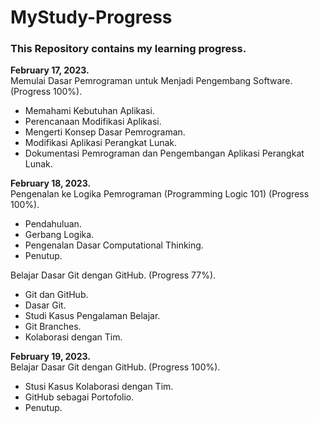 # MyStudy-Progress

### This Repository contains my learning progress.  

**February 17, 2023.**  
Memulai Dasar Pemrograman untuk Menjadi Pengembang Software. (Progress 100%).
  * Memahami Kebutuhan Aplikasi.
  * Perencanaan Modifikasi Aplikasi.
  * Mengerti Konsep Dasar Pemrograman.
  * Modifikasi Aplikasi Perangkat Lunak.
  * Dokumentasi Pemrograman dan Pengembangan Aplikasi Perangkat Lunak.

**February 18, 2023.**  
Pengenalan ke Logika Pemrograman (Programming Logic 101) (Progress 100%).
  * Pendahuluan.
  * Gerbang Logika. 
  * Pengenalan Dasar Computational Thinking.
  * Penutup.  
  
Belajar Dasar Git dengan GitHub. (Progress 77%).
  * Git dan GitHub.
  * Dasar Git.
  * Studi Kasus Pengalaman Belajar.
  * Git Branches.
  * Kolaborasi dengan Tim.

**February 19, 2023.**  
Belajar Dasar Git dengan GitHub. (Progress 100%).
  * Stusi Kasus Kolaborasi dengan Tim.
  * GitHub sebagai Portofolio.
  * Penutup.

